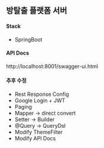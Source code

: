 ## 방탈출 플랫폼 서버 

#### Stack
- SpringBoot

#### API Docs
http://localhost:8001/swagger-ui.html

#### 추후 수정 
- Rest Response Config
- Google Login + JWT
- Paging 
- Mapper -> direct convert
- Setter -> Builder
- @Query -> QueryDsl
- Modify ThemeFilter
- Modify API Docs
